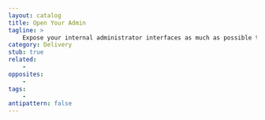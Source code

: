 ```yaml
---
layout: catalog
title: Open Your Admin
tagline: >
    Expose your internal administrator interfaces as much as possible to the public
category: Delivery
stub: true
related:
    -
opposites: 
    - 
tags:
    - 
antipattern: false 
---
```

